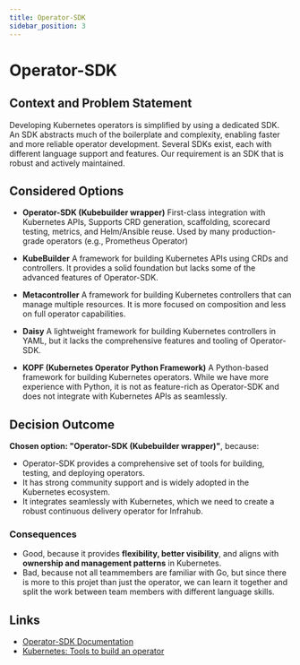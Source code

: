 ```yaml
---
title: Operator-SDK
sidebar_position: 3
---
```


# Operator-SDK

## Context and Problem Statement

Developing Kubernetes operators is simplified by using a dedicated SDK. An SDK abstracts much of the boilerplate and complexity, enabling faster and more reliable operator development. Several SDKs exist, each with different language support and features. Our requirement is an SDK that is robust and actively maintained.

## Considered Options

* **Operator-SDK (Kubebuilder wrapper)**
  First-class integration with Kubernetes APIs, Supports CRD generation, scaffolding, scorecard testing, metrics, and Helm/Ansible reuse. Used by many production-grade operators (e.g., Prometheus Operator)

* **KubeBuilder**
    A framework for building Kubernetes APIs using CRDs and controllers. It provides a solid foundation but lacks some of the advanced features of Operator-SDK.

* **Metacontroller**
    A framework for building Kubernetes controllers that can manage multiple resources. It is more focused on composition and less on full operator capabilities.

* **Daisy**
    A lightweight framework for building Kubernetes controllers in YAML, but it lacks the comprehensive features and tooling of Operator-SDK.

* **KOPF (Kubernetes Operator Python Framework)**
    A Python-based framework for building Kubernetes operators. While we have more experience with Python, it is not as feature-rich as Operator-SDK and does not integrate with Kubernetes APIs as seamlessly.

## Decision Outcome

**Chosen option: "Operator-SDK (Kubebuilder wrapper)"**, because:
- Operator-SDK provides a comprehensive set of tools for building, testing, and deploying operators.
- It has strong community support and is widely adopted in the Kubernetes ecosystem.
- It integrates seamlessly with Kubernetes, which we need to create a robust continuous delivery operator for Infrahub.

### Consequences

* Good, because it provides **flexibility, better visibility**, and aligns with **ownership and management patterns** in Kubernetes.
* Bad, because not all teammembers are familiar with Go, but since there is more to this projet than just the operator, we can learn it together and split the work between team members with different language skills.

## Links

- [Operator-SDK Documentation](https://sdk.operatorframework.io/)
- [Kubernetes: Tools to build an operator](https://kubernetes.io/docs/concepts/extend-kubernetes/operator/)